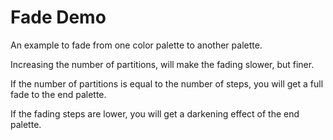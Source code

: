 # Fade Demo

An example to fade from one color palette to another palette.

Increasing the number of partitions, will make the fading slower, but finer.

If the number of partitions is equal to the number of steps, you will get a full fade to the end palette.

If the fading steps are lower, you will get a darkening effect of the end palette.
